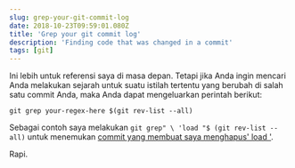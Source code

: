 ```yaml
---
slug: grep-your-git-commit-log
date: 2018-10-23T09:59:01.080Z
title: 'Grep your git commit log'
description: 'Finding code that was changed in a commit'
tags: [git]
---
```



Ini lebih untuk referensi saya di masa depan. Tetapi jika Anda ingin mencari Anda melakukan sejarah untuk suatu istilah tertentu yang berubah di salah satu commit Anda, maka Anda dapat mengeluarkan perintah berikut:


```
git grep your-regex-here $(git rev-list --all)
```


Sebagai contoh saya melakukan `git grep" \ 'load "$ (git rev-list --all)` untuk menemukan [commit yang membuat saya menghapus' load '](/performance-and-resiliencestress-testing-third-parties-by-css-wizardry/).

Rapi.
